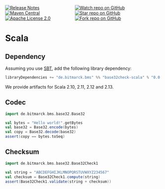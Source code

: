 <div style="display: flex; justify-content: space-between">
    <div>
        <a href="https://github.com/bitmarck-service/base32check-scala/releases/latest"><img src="https://img.shields.io/github/release/bitmarck-service/base32check-scala" alt="Release Notes"></a>
        <a href="https://search.maven.org/artifact/de.bitmarck.bms/base32check-scala_2.13"><img src="https://img.shields.io/maven-central/v/de.bitmarck.bms/base32check-scala_2.13?cacheSeconds=3600" alt="Maven Central"></a>
        <a href="https://www.apache.org/licenses/LICENSE-2.0"><img src="https://img.shields.io/github/license/bitmarck-service/base32check-scala" alt="Apache License 2.0"></a>
    </div>
    <div>
        <a href="https://github.com/bitmarck-service/base32check-scala"><img src="https://img.shields.io/github/watchers/bitmarck-service/base32check-scala?style=social" alt="Watch repo on GitHub"></a>
        <a href="https://github.com/bitmarck-service/base32check-scala"><img src="https://img.shields.io/github/stars/bitmarck-service/base32check-scala?style=social" alt="Star repo on GitHub"></a>
        <a href="https://github.com/bitmarck-service/base32check-scala"><img src="https://img.shields.io/github/forks/bitmarck-service/base32check-scala?style=social" alt="Fork repo on GitHub"></a>
    </div>
</div>

# Scala

## Dependency

Assuming you use [SBT](https://www.scala-sbt.org), add the following library dependency:

``` scala
libraryDependencies += "de.bitmarck.bms" %% "base32check-scala" % "0.0.2"
```

We provide artifacts for Scala 2.10, 2.11, 2.12 and 2.13.

## Codec

```scala
import de.bitmarck.bms.base32.Base32

val bytes = "Hello world!".getBytes
val base32 = Base32.encode(bytes)
val copy = Base32.decode(base32)
assert(copy == bytes.toSeq)
```

## Checksum

```scala
import de.bitmarck.bms.base32.Base32Check1

val string = "ABCDEFGHIJKLMNOPQRSTUVWXYZ234567"
val checksum = Base32Check1.compute(string)
assert(Base32Check1.validate(string + checksum))
```
